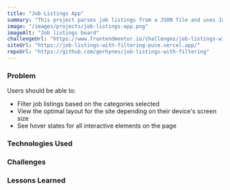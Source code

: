 ```yaml
---
title: "Job Listings App"
summary: "This project parses job listings from a JSON file and uses JavaScript to filter them by category."
image: "/images/projects/job-listings-app.png"
imageAlt: "Job listings board"
challengeUrl: "https://www.frontendmentor.io/challenges/job-listings-with-filtering-ivstIPCt"
siteUrl: "https://job-listings-with-filtering-puce.vercel.app/"
repoUrl: "https://github.com/gerhynes/job-listings-with-filtering"
---
```


### Problem

Users should be able to:

- Filter job listings based on the categories selected
- View the optimal layout for the site depending on their device's screen size
- See hover states for all interactive elements on the page

### Technologies Used

### Challenges

### Lessons Learned
